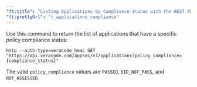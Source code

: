 ```yaml
---
"ft:title": "Listing Applications by Compliance Status with the REST API"
"ft:prettyUrl": "r_applications_compliance"
---
```

Use this command to return the list of applications that have a specific policy compliance status:

```shell
http --auth-type=veracode_hmac GET "https://api.veracode.com/appsec/v1/applications?policy_compliance={compliance_status}"
```

The valid `policy_compliance` values are `PASSED`, `DID_NOT_PASS`, and `NOT_ASSESSED`.